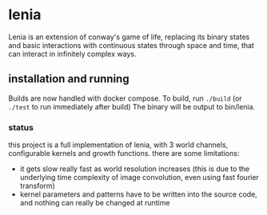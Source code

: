 # lenia

Lenia is an extension of conway's game of life, replacing its binary states and basic interactions with continuous states through space and time, that can interact in infinitely complex ways.


## installation and running

Builds are now handled with docker compose.
To build, run `./build` (or `./test` to run immediately after build)
The binary will be output to bin/lenia.


### status

this project is a full implementation of lenia, with 3 world channels, configurable kernels and growth functions. there are some limitations:
- it gets slow really fast as world resolution increases (this is due to the underlying time complexity of image convolution, even using fast fourier transform)
- kernel parameters and patterns have to be written into the source code, and nothing can really be changed at runtime

